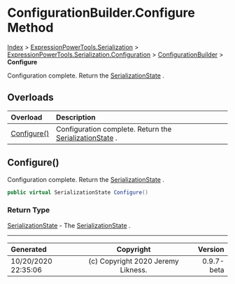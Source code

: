 ﻿# ConfigurationBuilder.Configure Method

[Index](../index.md) > [ExpressionPowerTools.Serialization](ExpressionPowerTools.Serialization.a.md) > [ExpressionPowerTools.Serialization.Configuration](ExpressionPowerTools.Serialization.Configuration.n.md) > [ConfigurationBuilder](ExpressionPowerTools.Serialization.Configuration.ConfigurationBuilder.cs.md) > **Configure**

Configuration complete. Return the [SerializationState](ExpressionPowerTools.Serialization.Serializers.SerializationState.cs.md) .

## Overloads

| Overload | Description |
| :-- | :-- |
| [Configure()](#configure) | Configuration complete. Return the [SerializationState](ExpressionPowerTools.Serialization.Serializers.SerializationState.cs.md) . |
## Configure()

Configuration complete. Return the [SerializationState](ExpressionPowerTools.Serialization.Serializers.SerializationState.cs.md) .

```csharp
public virtual SerializationState Configure()
```

### Return Type

 [SerializationState](ExpressionPowerTools.Serialization.Serializers.SerializationState.cs.md)  - The [SerializationState](ExpressionPowerTools.Serialization.Serializers.SerializationState.cs.md) .



---

| Generated | Copyright | Version |
| :-- | :-: | --: |
| 10/20/2020 22:35:06 | (c) Copyright 2020 Jeremy Likness. | 0.9.7-beta |
